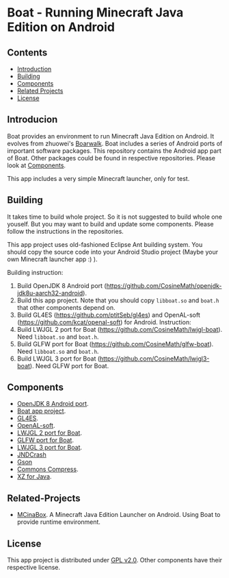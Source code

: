 # Boat - Running Minecraft Java Edition on Android

## Contents
- [Introduction](#Introduction)
- [Building](#Building)
- [Components](#Components)
- [Related Projects](#Related-Projects)
- [License](#License)

## Introducion
  Boat provides an environment to run Minecraft Java Edition on Android. It evolves from zhuowei's [Boarwalk](https://github.com/zhuowei/Boardwalk). Boat includes a series of Android ports of important software packages.
This repository contains the Android app part of Boat. Other packages could be found in respective repositories. Please look at [Components](#Components).
  
  This app includes a very simple Minecraft launcher, only for test.
## Building  
  It takes time to build whole project. So it is not suggested to build whole one youself. But you may want to build and update some components. Please follow the instructions in the repositories.
  
  This app project uses old-fashioned Eclipse Ant building system. You should copy the source code into your Android Studio project (Maybe your own Minecraft launcher app :) ).
  
  Building instruction:
  1. Build OpenJDK 8 Android port (https://github.com/CosineMath/openjdk-jdk8u-aarch32-android).
  2. Build this app project. Note that you should copy `libboat.so` and `boat.h` that other components depend on.
  3. Build GL4ES (https://github.com/ptitSeb/gl4es) and OpenAL-soft (https://github.com/kcat/openal-soft) for Android.
     Instruction: 
  4. Build LWJGL 2 port for Boat (https://github.com/CosineMath/lwjgl-boat). Need `libboat.so` and `boat.h`.
  5. Build GLFW port for Boat (https://github.com/CosineMath/glfw-boat). Need `libboat.so` and `boat.h`.
  6. Build LWJGL 3 port for Boat (https://github.com/CosineMath/lwjgl3-boat). Need GLFW port for Boat.
  
## Components
  - [OpenJDK 8 Android port](https://github.com/CosineMath/openjdk-jdk8u-aarch32-android).
  - [Boat app project](https://github.com/CosineMath/BoatApp).
  - [GL4ES](https://github.com/ptitSeb/gl4es).
  - [OpenAL-soft](https://github.com/kcat/openal-soft). 
  - [LWJGL 2 port for Boat](https://github.com/CosineMath/lwjgl-boat).
  - [GLFW port for Boat](https://github.com/CosineMath/glfw-boat).
  - [LWJGL 3 port for Boat](https://github.com/CosineMath/lwjgl3-boat).
  - [JNDCrash](https://github.com/ivanarh/jndcrash)
  - [Gson](https://github.com/google/gson)
  - [Commons Compress](https://github.com/apache/commons-compress).
  - [XZ for Java](https://git.tukaani.org/?p=xz-java.git;a=summary).
  
## Related-Projects
  - [MCinaBox](https://github.com/longjunyu2/MCinaBox). A Minecraft Java Edition Launcher on Android. Using Boat to provide runtime environment.
  
## License
  This app project is distributed under [GPL v2.0](http://www.gnu.org/licenses/old-licenses/gpl-2.0.html). Other components have their respective license.
  
